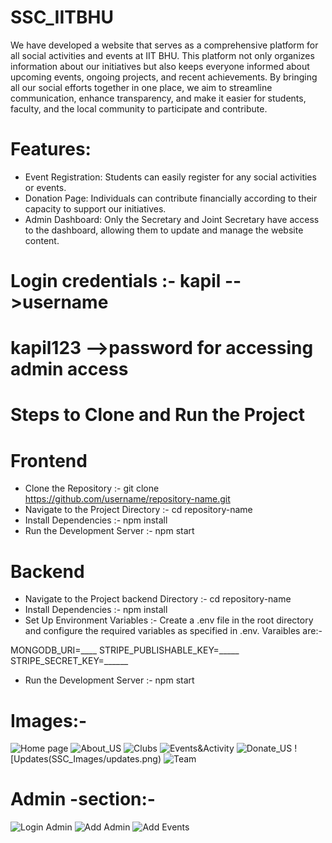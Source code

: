 # SSC_IITBHU
We have developed a website that serves as a comprehensive platform for all social activities and events at IIT BHU. This platform not only organizes information about our initiatives but also keeps everyone informed about upcoming events, ongoing projects, and recent achievements. By bringing all our social efforts together in one place, we aim to streamline communication, enhance transparency, and make it easier for students, faculty, and the local community to participate and contribute.

# Features:
- Event Registration: Students can easily register for any social activities or events.
- Donation Page: Individuals can contribute financially according to their capacity to support our initiatives.
- Admin Dashboard: Only the Secretary and Joint Secretary have access to the dashboard, allowing them to update and manage the website content.


# Login credentials :- kapil      -->username 
#                     kapil123   -->password for accessing admin access
# Steps to Clone and Run the Project
# Frontend
- Clone the Repository :- git clone https://github.com/username/repository-name.git
- Navigate to the Project Directory :- cd repository-name
- Install Dependencies :- npm install
- Run the Development Server :- npm start
# Backend
- Navigate to the Project backend Directory :- cd repository-name
- Install Dependencies :- npm install
- Set Up Environment Variables :- Create a .env file in the root directory and configure the required variables as specified in .env. Varaibles are:-

MONGODB_URI=____
STRIPE_PUBLISHABLE_KEY=_____
STRIPE_SECRET_KEY=______

- Run the Development Server :- npm start

# Images:-
![Home page](SSC_Images/Home.png)
![About_US](SSC_Images/About_us2.png)
![Clubs](SSC_Images/Clubs.png)
![Events&Activity](SSC_Images/Events&Activitites.png)
![Donate_US](SSC_Images/donation.png)
![Updates(SSC_Images/updates.png)
![Team](SSC_Images/Team.png)

# Admin -section:-
![Login Admin](SSC_Images/Login_ADMIn.png)
![Add Admin](SSC_Images/Admin(1).png)
![Add Events](SSC_Images/Admin(2).png)

